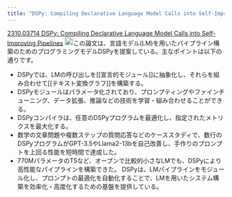 ```yaml
---
title: "DSPy: Compiling Declarative Language Model Calls into Self-Improving Pipelines"
---
```


[2310.03714 DSPy: Compiling Declarative Language Model Calls into Self-Improving Pipelines](https://arxiv.org/abs/2310.03714)
<img src='https://scrapbox.io/api/pages/nishio/claude/icon' alt='claude.icon' height="19.5"/>この論文は、言語モデル(LM)を用いたパイプライン構築のためのプログラミングモデルDSPyを提案している。主なポイントは以下の通りです。
- DSPyでは、LMの呼び出しを[[宣言的モジュール]]に抽象化し、それらを組み合わせて[[テキスト変換グラフ]]を構築する。
- DSPyモジュールはパラメータ化されており、プロンプティングやファインチューニング、データ拡張、推論などの技術を学習・組み合わせることができる。
- DSPyコンパイラは、任意のDSPyプログラムを最適化し、指定されたメトリクスを最大化する。
- 数学の文章問題や複数ステップの質問応答などのケーススタディで、数行のDSPyプログラムがGPT-3.5やLlama2-13bを自己改善し、手作りのプロンプトを上回る性能を短時間で達成した。
- 770MパラメータのT5など、オープンで比較的小さなLMでも、DSPyにより高性能なパイプラインを構築できた。
DSPyは、LMパイプラインをモジュール化し、プロンプトの最適化を自動化することで、LMを用いたシステム構築を効率化・高度化するための基盤を提供している。
